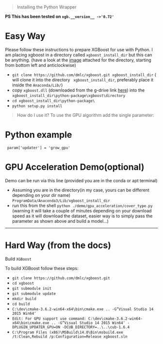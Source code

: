 >Installing the Python Wrapper

**PS This has been tested on `xgb.__version__ ->'0.72'`**

# Easy Way
Please follow these instructions to prepare XGBoost for use with Python. I am placing xgboost in a directory called `xgboost_install_dir` but this can be anything. (have a look at the [image](https://github.com/AdityaSoni19031997/xgb_gpu_dll/blob/master/(shows%20the%20directory%20structure%20of%20mine)follow%20this%20in%20anti%20clockwise%20direction%20from%20bottom%20right.png) attached for the directory, starting from bottom left and anticlockwise)

- `git clone https://github.com/dmlc/xgboost.git xgboost_install_dir` ( will clone it into the directory ` xgboost_install_dir`, preferably place it inside the `Anaconda/Lib/`)
- copy `xgboost.dll` (downloaded from the g-drive link [here](https://drive.google.com/file/d/1LSD6Ueq5VFgOMq_4Lm96SKsMG8DBB9KP/view?usp=sharing)) into the `xgboost_install_dir\python-package\xgboost\directory`
- `cd xgboost_install_dir\python-package\`
- `python setup.py install`

> How do I use it?
To use the GPU algorithm add the single parameter:

# Python example
``` param['updater'] = 'grow_gpu'```

# GPU Acceleration Demo(optional)

Demo can be run via this line (provided you are in the conda or apt terminal)
- Assuming you are in the directory(in my case, yours can be different depending on your dir name) `ProgramData/Anaconda3/Lib/xgboost_install_dir`
- run this from the shell `python ./demo/gpu_acceleration/cover_type.py` (warning it will take a couple of minutes depending on your download speed as it will download the dataset, easier way is to simply pass the parameter as shown above and build a model...)

---------------------------------------------------------------------------------------------------------
# Hard Way (from the docs)

Build `XGBoost`

To build XGBoost follow these steps:

- `git clone https://github.com/dmlc/xgboost.git`
- `cd xgboost`
- `git submodule init`
- `git submodule update`
- `mkdir build`
- `cd build`
- `C:\dev\cmake-3.6.2-win64-x64\bin\cmake.exe .. -G”Visual Studio 14 2015 Win64″`
- `Edit: For GPU support use command: C:\dev\cmake-3.6.2-win64-x64\bin\cmake.exe .. -G”Visual Studio 14 2015 Win64″ -DPLUGIN_UPDATER_GPU=ON -DCUB_DIRECTORY=..\..\cub-1.6.4`
- `C:\Program Files (x86)\MSBuild\14.0\Bin\msbuild.exe /t:Clean,Rebuild /p:Configuration=Release xgboost.sln`
